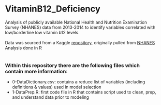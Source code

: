 # VitaminB12_Deficiency
Analysis of publicly available National Health and Nutrition Examination Survey (NHANES) data from 2013-2014 to identify variables correlated with low/borderline low vitamin b12 levels <br><br>
Data was sourced from a Kaggle [repository](https://www.kaggle.com/cdc/national-health-and-nutrition-examination-survey?select=labs.csv), originally pulled from [NHANES](https://wwwn.cdc.gov/nchs/nhanes/ContinuousNhanes/Default.aspx?BeginYear=2013) <br>
Analysis done in R <br><br>
### Within this repository there are the following files which contain more information:
* 0-DataDictionary.csv: contains a reduce list of variables (including definitions & values) used in model selection
* 1-DataPrep.R: first code file in R that contains script used to clean, prep, and understand data prior to modeling
